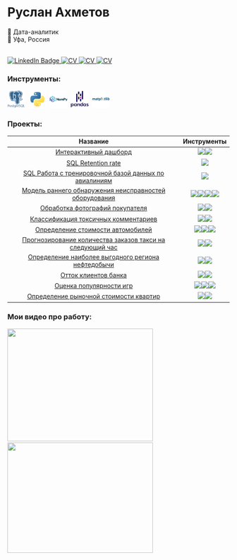 # Руслан Ахметов
:briefcase: Дата-аналитик \
:round_pushpin: Уфа, Россия
<br/><br/>
<div id="badges">
  <a href="https://www.linkedin.com/in/maria-luchkova-375ba9269/">
    <img src="https://img.shields.io/badge/LinkedIn-blue?style=for-the-badge&logo=linkedin&logoColor=white" alt="LinkedIn Badge"/>
  </a>
  <a href="https://drive.google.com/file/d/1YXkhyRmSoypKul6syGy-ZKGEO8GhlwSJ/view?usp=sharing">
    <img src="https://img.shields.io/badge/CV-red?style=for-the-badge&logo=readdotcv&logoColor=white" alt="CV"/>
  </a>
  <a href="https://t.me/swaymedolce">
    <img src="https://img.shields.io/badge/Tg-white?style=for-the-badge&logo=telegram&logoColor=blue" alt="CV"/>
  </a>
  <a href="https://www.kaggle.com/marialuchkova">
    <img src="https://img.shields.io/badge/Kaggle-blue?style=for-the-badge&logo=kaggle&logoColor=white" alt="CV"/>
  </a>
</div>

###  Инструменты:
<div>
  <img src="https://github.com/devicons/devicon/blob/master/icons/postgresql/postgresql-plain-wordmark.svg" title="PostgreSQL" alt="PostgreSQL" width="40" height="40"/>&nbsp;
  <img src="https://github.com/devicons/devicon/blob/master/icons/python/python-original.svg" title="Python" alt="Python" width="40" height="40"/>&nbsp;
  <img src="https://github.com/devicons/devicon/blob/master/icons/numpy/numpy-original-wordmark.svg" title="NumPy" alt="NumPy" width="40" height="40"/>&nbsp;
  <img src="https://github.com/devicons/devicon/blob/master/icons/pandas/pandas-original-wordmark.svg" title="Pandas" alt="Pandas" width="40" height="40"/>&nbsp;
  <img src="https://github.com/devicons/devicon/blob/master/icons/matplotlib/matplotlib-original-wordmark.svg" title="Matplotlib" **alt="Matplotlib" width="40" height="40"/>
</div>

###  Проекты:
| Название | Инструменты |
| :--------: | :-------: |
|[Интерактивный дашборд](https://github.com/DinkyPinky/Data-Science/tree/main/Games-Dashboard) |<img src="https://img.shields.io/badge/HTML-black?style=flat-square&logo=html5&logoColor=red"/><img src="https://img.shields.io/badge/Plotly-black?style=flat-square&logo=plotly&logoColor=blue"/>|
|[SQL Retention rate](https://github.com/DinkyPinky/Data-Science/tree/main/SQL/Retention-rate) |<img src="https://img.shields.io/badge/PostgreSQL-black?style=flat-square&logo=postgresql&logoColor=white"/>|
|[SQL Работа с тренировочной базой данных по авиалиниям](https://github.com/DinkyPinky/Data-Science/tree/main/SQL/Airlines-database) |<img src="https://img.shields.io/badge/PostgreSQL-black?style=flat-square&logo=postgresql&logoColor=white"/>|
|[Модель раннего обнаружения неисправностей оборудования](https://github.com/DinkyPinky/Data-Science/tree/main/HACKATON-malfunction-prediction) |<img src="https://img.shields.io/badge/NumPy-black?style=flat-square&logo=numpy&logoColor=orange"/><img src="https://img.shields.io/badge/PyArrow-black?style=flat-square&logo=apache&logoColor=orange"/><img src="https://img.shields.io/badge/Dask-black?style=flat-square&logo=dask&logoColor=orange"/><img src="https://img.shields.io/badge/Sklearn-black?style=flat-square&logo=scikitlearn&logoColor=orange"/>|
|[Обработка фотографий покупателя](https://github.com/DinkyPinky/Data-Science/tree/main/Yandex-Practicum-Projects/CV-customer-age-detection) |<img src="https://img.shields.io/badge/Keras-black?style=flat-square&logo=keras&logoColor=red"/><img src="https://img.shields.io/badge/Python-Blue?style=flat-square&logo=pythony&logoColor=yellow"/>|
|[Классификация токсичных комментариев](https://github.com/DinkyPinky/Data-Science/tree/main/Yandex-Practicum-Projects/comments-classification) |<img src="https://img.shields.io/badge/SciPy-black?style=flat-square&logo=scipy&logoColor=orange"/><img src="https://img.shields.io/badge/TQDM-black?style=flat-square&logo=tqdm&logoColor=orange"/>|
|[Определение стоимости автомобилей](https://github.com/DinkyPinky/Data-Science/tree/main/Yandex-Practicum-Projects/car-price-prediction) |<img src="https://img.shields.io/badge/Sklearn-black?style=flat-square&logo=scikitlearn&logoColor=orange"/><img src="https://img.shields.io/badge/Plotly-black?style=flat-square&logo=plotly&logoColor=orange"/><img src="https://img.shields.io/badge/LightGBM-black?style=flat-square"/>|
|[Прогнозирование количества заказов такси на следующий час](https://github.com/DinkyPinky/Data-Science/tree/main/Yandex-Practicum-Projects/taxi-time-series) |<img src="https://img.shields.io/badge/statsmodels-black?style=flat-square&"/><img src="https://img.shields.io/badge/Scikitlearn-black?style=flat-square&logo=scikitlearn&logoColor=yellow"/>|
|[Определение наиболее выгодного региона нефтедобычи](https://github.com/DinkyPinky/Data-Science/tree/main/Yandex-Practicum-Projects/best-bore-location)|<img src="https://img.shields.io/badge/Pandas-black?style=flat-square&logo=pandas&logoColor=orange"/><img src="https://img.shields.io/badge/Plotly-black?style=flat-square&logo=plotly&logoColor=orange"/>|
|[Отток клиентов банка](https://github.com/DinkyPinky/Data-Science/tree/main/Yandex-Practicum-Projects/bank-churn-predictions) |<img src="https://img.shields.io/badge/Pandas-black?style=flat-square&logo=pandas&logoColor=orange"/><img src="https://img.shields.io/badge/Sklearn-black?style=flat-square&logo=scikitlearn&logoColor=orange"/>|
|[Оценка популярности игр](https://github.com/DinkyPinky/Data-Science/tree/main/Yandex-Practicum-Projects/games-rating-analysis) |<img src="https://img.shields.io/badge/Pandas-black?style=flat-square&logo=pandas&logoColor=orange"/><img src="https://img.shields.io/badge/MatPlotlib-black?style=flat-square"/><img src="https://img.shields.io/badge/Plotly-black?style=flat-square&logo=plotly&logoColor=orange"/>||
|[Определение рыночной стоимости квартир](https://github.com/DinkyPinky/Data-Science/tree/main/Yandex-Practicum-Projects/real-estate-market-analysis) |<img src="https://img.shields.io/badge/Pandas-black?style=flat-square&logo=pandas&logoColor=orange"/><img src="https://img.shields.io/badge/MatPlotlib-black?style=flat-square"/>|  

### Мои видео про работу:
<div>
    <a href="https://www.youtube.com/watch?v=uhYrrlp-vsc&ab_channel=Мария">
    <img src=pics/p1.PNG?raw=true "Title" width="330" height="255"/>
  </a>
    <a href="https://www.youtube.com/watch?v=0WXm8i62Hm0&ab_channel=Мария">
    <img src=pics/p2.PNG?raw=true "Title" width="330" height="250"/>
  </a>
</div>

